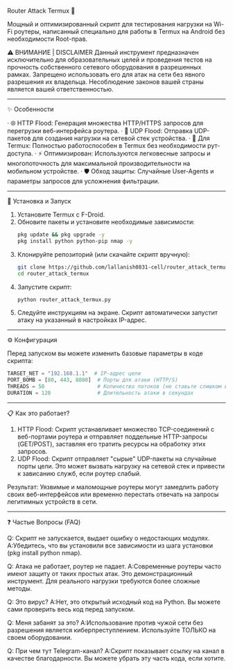 Router Attack Termux 🚀

Мощный и оптимизированный скрипт для тестирования нагрузки на Wi-Fi роутеры, написанный специально для работы в Termux на Android без необходимости Root-прав.

⚠️ ВНИМАНИЕ | DISCLAIMER Данный инструмент предназначен исключительно для образовательных целей и проведения тестов на прочность собственного сетевого оборудования в разрешенных рамках. Запрещено использовать его для атак на сети без явного разрешения их владельца. Несоблюдение законов вашей страны является вашей ответственностью.

---

✨ Особенности

· 🌐 HTTP Flood: Генерация множества HTTP/HTTPS запросов для перегрузки веб-интерфейса роутера.
· 📨 UDP Flood: Отправка UDP-пакетов для создания нагрузки на сетевой стек устройства.
· 📱 Для Termux: Полностью работоспособен в Termux без необходимости рут-доступа.
· ⚡ Оптимизирован: Используются легковесные запросы и многопоточность для максимальной производительности на мобильном устройстве.
· 🛡️ Обход защиты: Случайные User-Agents и параметры запросов для усложнения фильтрации.

---

🚀 Установка и Запуск

1. Установите Termux с F-Droid.
2. Обновите пакеты и установите необходимые зависимости:
   ```bash
   pkg update && pkg upgrade -y
   pkg install python python-pip nmap -y
   ```
3. Клонируйте репозиторий (или скачайте скрипт вручную):
   ```bash
   git clone https://github.com/lallanish0831-cell/router_attack_termux.git
   cd router_attack_termux
   ```
4. Запустите скрипт:
   ```bash
   python router_attack_termux.py
   ```
5. Следуйте инструкциям на экране. Скрипт автоматически запустит атаку на указанный в настройках IP-адрес.

---

⚙️ Конфигурация

Перед запуском вы можете изменить базовые параметры в коде скрипта:

```python
TARGET_NET = "192.168.1.1"  # IP-адрес цели
PORT_BOMB = [80, 443, 8080]  # Порты для атаки (HTTP/S)
THREADS = 50                 # Количество потоков (не ставьте слишком высоко для Termux)
DURATION = 120               # Длительность атаки в секундах
```

---

📋 Как это работает?

1. HTTP Flood: Скрипт устанавливает множество TCP-соединений с веб-портами роутера и отправляет поддельные HTTP-запросы (GET/POST), заставляя его тратить ресурсы на обработку этих запросов.
2. UDP Flood: Скрипт отправляет "сырые" UDP-пакеты на случайные порты цели. Это может вызвать нагрузку на сетевой стек и привести к зависанию служб, если роутер слабый.

Результат: Уязвимые и маломощные роутеры могут замедлить работу своих веб-интерфейсов или временно перестать отвечать на запросы легитимных устройств в сети.

---

❓ Частые Вопросы (FAQ)

Q: Скрипт не запускается, выдает ошибку о недостающих модулях. A:Убедитесь, что вы установили все зависимости из шага установки (pkg install python nmap).

Q: Атака не работает, роутер не падает. A:Современные роутеры часто имеют защиту от таких простых атак. Это демонстрационный инструмент. Для реального нагрузки требуются более сложные методы.

Q: Это вирус? A:Нет, это открытый исходный код на Python. Вы можете сами проверить весь код перед запуском.

Q: Меня забанят за это? A:Использование против чужой сети без разрешения является киберпреступлением. Используйте ТОЛЬКО на своем оборудовании.

Q: При чем тут Telegram-канал? A:Скрипт показывает ссылку на канал в качестве благодарности. Вы можете убрать эту часть кода, если хотите.
